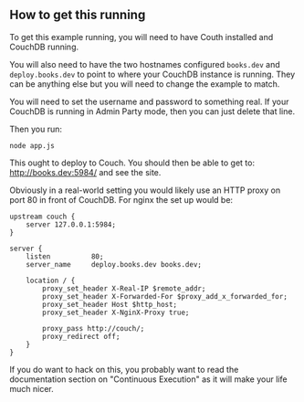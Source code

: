 
## How to get this running

To get this example running, you will need to have Couth installed and CouchDB running.

You will also need to have the two hostnames configured `books.dev` and
`deploy.books.dev` to point to where your CouchDB instance is running. They can be anything
else but you will need to change the example to match.

You will need to set the username and password to something real. If your CouchDB is running
in Admin Party mode, then you can just delete that line.

Then you run:

    node app.js

This ought to deploy to Couch. You should then be able to get to: http://books.dev:5984/ and
see the site.

Obviously in a real-world setting you would likely use an HTTP proxy on port 80 in front of 
CouchDB. For nginx the set up would be:


    upstream couch {
        server 127.0.0.1:5984;
    }

    server {
        listen          80;
        server_name     deploy.books.dev books.dev;

        location / {
            proxy_set_header X-Real-IP $remote_addr;
            proxy_set_header X-Forwarded-For $proxy_add_x_forwarded_for;
            proxy_set_header Host $http_host;
            proxy_set_header X-NginX-Proxy true;

            proxy_pass http://couch/;
            proxy_redirect off;
        }
    }


If you do want to hack on this, you probably want to read the documentation section
on "Continuous Execution" as it will make your life much nicer.
